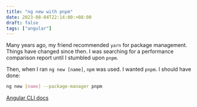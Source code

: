 ```yaml
---
title: "ng new with pnpm"
date: 2023-08-04T22:14:00:+08:00
draft: false
tags: ["angular"]
---
```

Many years ago, my friend recommended `yarn` for package management. Things have changed since then. I was searching for a performance comparison report until I stumbled upon `pnpm`.

Then, when I ran `ng new [name]`, `npm` was used. I wanted `pnpm`. I should have done:

```bash
ng new [name] --package-manager pnpm
```

[Angular CLI docs](https://angular.io/cli/new)

